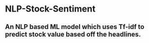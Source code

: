 # NLP-Stock-Sentiment

## An NLP based ML model which uses Tf-idf to predict stock value based off the headlines.
